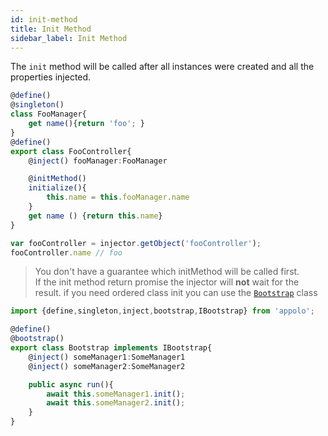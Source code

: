 ```yaml
---
id: init-method
title: Init Method
sidebar_label: Init Method
---
```


The `init` method will be called after all instances were created and all the properties injected.
```typescript
@define()
@singleton()
class FooManager{
    get name(){return 'foo'; }
}
@define()
export class FooController{
    @inject() fooManager:FooManager

    @initMethod()
    initialize(){
        this.name = this.fooManager.name
    }
    get name () {return this.name}
}

var fooController = injector.getObject('fooController');
fooController.name // foo
```
> You don't have a guarantee which initMethod will be called first.<br>
 If the init method return promise the injector will **not** wait for the result.
 if you need ordered class init you can use the [`Bootstrap`](application/bootstrap.md) class

```typescript
import {define,singleton,inject,bootstrap,IBootstrap} from 'appolo';

@define()
@bootstrap()
export class Bootstrap implements IBootstrap{
    @inject() someManager1:SomeManager1
    @inject() someManager2:SomeManager2

    public async run(){
        await this.someManager1.init();
        await this.someManager2.init();
    }
}
 ```